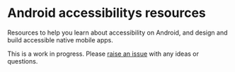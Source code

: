 # Android accessibilitys resources

Resources to help you learn about accessibility on Android, and design and build accessible native mobile apps. 

This is a work in progress. Please [raise an issue](https://github.com/dotjay/android-accessibility-resources/issues) with any ideas or questions.
